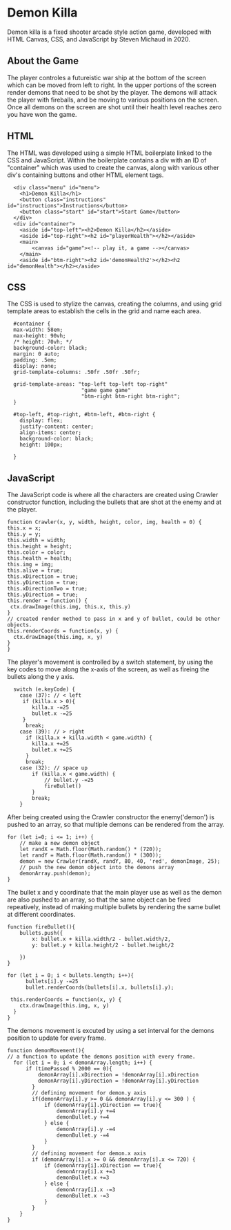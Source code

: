 # Demon Killa

Demon killa is a fixed shooter arcade style action game, developed with HTML Canvas, CSS, and JavaScript by Steven Michaud in 2020.

## About the Game

The player controles a futureistic war ship at the bottom of the screen which can be moved from left to right. In the upper portions of the screen render demons that need to be shot by the player. The demons will attack the player with fireballs, and be moving to various positions on the screen. Once all demons on the screen are shot until their health level reaches zero you have won the game.

## HTML

The HTML was developed using a simple HTML boilerplate linked to the CSS and JavaScript. Within the boilerplate contains a div with an ID of "container" which was used to create the canvas, along with various other div's containing buttons and other HTML element tags.

```
  <div class="menu" id="menu">
    <h1>Demon Killa</h1>
    <button class="instructions" id="instructions">Instructions</button>
    <button class="start" id="start">Start Game</button>
  </div>
  <div id="container">
    <aside id="top-left"><h2>Demon Killa</h2></aside>
    <aside id="top-right"><h2 id="playerHealth"></h2></aside>
    <main>
        <canvas id="game"><!-- play it, a game --></canvas>
    </main>
    <aside id="btm-right"><h2 id='demonHealth2'></h2><h2 id="demonHealth"></h2></aside>
```

## CSS

The CSS  is used to stylize the canvas, creating the columns, and using grid template areas to establish the cells in the grid and name each area.

```
  #container {
  max-width: 58em;
  max-height: 90vh;
  /* height: 70vh; */
  background-color: black;
  margin: 0 auto;
  padding: .5em;
  display: none;
  grid-template-columns: .50fr .50fr .50fr;
  
  grid-template-areas: "top-left top-left top-right"
                        "game game game"
                        "btm-right btm-right btm-right";
  }
  
  #top-left, #top-right, #btm-left, #btm-right {
    display: flex;
    justify-content: center;
    align-items: center;
    background-color: black;
    height: 100px;
    
  }
  ```

  ## JavaScript

  The JavaScript code is where all the characters are created using Crawler constructor function, including the bullets that are shot at the enemy and at the player.
  ```
  function Crawler(x, y, width, height, color, img, health = 0) {
  this.x = x;
  this.y = y;
  this.width = width;
  this.height = height;
  this.color = color;
  this.health = health;
  this.img = img;
  this.alive = true;
  this.xDirection = true;
  this.yDirection = true;
  this.xDirectionTwo = true;
  this.yDirection = true;
  this.render = function() {
   ctx.drawImage(this.img, this.x, this.y) 
  }
  // created render method to pass in x and y of bullet, could be other objects.
  this.renderCoords = function(x, y) {
    ctx.drawImage(this.img, x, y)
  }
}
```
The player's movement is controlled by a switch statement, by using the key codes to move along the x-axis of the screen, as well as fireing the bullets along the y axis.
```
  switch (e.keyCode) {
    case (37): // < left
     if (killa.x > 0){
        killa.x -=25
        bullet.x -=25
     } 
      break;
    case (39): // > right
      if (killa.x + killa.width < game.width) {
        killa.x +=25
        bullet.x +=25
      }   
      break;
    case (32): // space up
        if (killa.x < game.width) {
            // bullet.y -=25
            fireBullet()
        }
        break;        
    }  
```
After being created using the Crawler constructor the enemy('demon') is pushed to an array, so that multiple demons can be rendered from the array.
```
for (let i=0; i <= 1; i++) {
    // make a new demon object
    let randX = Math.floor(Math.random() * (720));
    let randY = Math.floor(Math.random() * (300));
    demon = new Crawler(randX, randY, 80, 40, 'red', demonImage, 25);
    // push the new demon object into the demons array
    demonArray.push(demon);
}
```
The bullet x and y coordinate that the main player use as well as the demon are also pushed to an array, so that the same object can be fired repeatively, instead of making multiple bullets by rendering the same bullet at different coordinates.
```
function fireBullet(){
    bullets.push({
        x: bullet.x + killa.width/2 - bullet.width/2,
        y: bullet.y + killa.height/2 - bullet.height/2

    })
}
```
```
for (let i = 0; i < bullets.length; i++){
      bullets[i].y -=25
      bullet.renderCoords(bullets[i].x, bullets[i].y);
```
```
 this.renderCoords = function(x, y) {
    ctx.drawImage(this.img, x, y)
  }
}
```
The demons movement is excuted by using a set interval for the demons position to update for every frame.
```
function demonMovement(){
// a function to update the demons position with every frame.
  for (let i = 0; i < demonArray.length; i++) {
      if (timePassed % 2000 == 0){
          demonArray[i].xDirection = !demonArray[i].xDirection
          demonArray[i].yDirection = !demonArray[i].yDirection
        }
        // defining movement for demon.y axis
        if(demonArray[i].y >= 0 && demonArray[i].y <= 300 ) {
            if (demonArray[i].yDirection == true){
                demonArray[i].y +=4
                demonBullet.y +=4    
            } else {
                demonArray[i].y -=4
                demonBullet.y -=4
            }
        }
        // defining movement for demon.x axis
        if (demonArray[i].x >= 0 && demonArray[i].x <= 720) {
            if (demonArray[i].xDirection == true){
                demonArray[i].x +=3  
                demonBullet.x +=3 
            } else {
                demonArray[i].x -=3 
                demonBullet.x -=3 
            }          
        }
    }
}
```